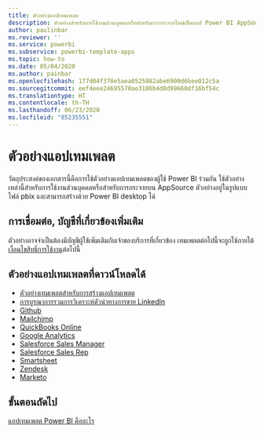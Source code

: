 ```yaml
---
title: ตัวอย่างแอปเทมเพลต
description: ตัวอย่างสำหรับการใช้งานส่วนบุคคลหรือสำหรับการกระจายใหม่เป็นแอป Power BI AppSource
author: paulinbar
ms.reviewer: ''
ms.service: powerbi
ms.subservice: powerbi-template-apps
ms.topic: how-to
ms.date: 05/04/2020
ms.author: painbar
ms.openlocfilehash: 177d04f370e5aea0525882abe6900d6bee012c5a
ms.sourcegitcommit: eef4eee24695570ae3186b4d8d99660df16bf54c
ms.translationtype: HT
ms.contentlocale: th-TH
ms.lasthandoff: 06/23/2020
ms.locfileid: "85235551"
---
```

# <a name="template-apps-samples"></a>ตัวอย่างแอปเทมเพลต

วัตถุประสงค์ของเอกสารนี้คือการใช้ตัวอย่างแอปเทมเพลตของผู้ใช้ Power BI ร่วมกัน ใช้ตัวอย่างเหล่านี้สำหรับการใช้งานส่วนบุคคลหรือสำหรับการกระจายบน AppSource ตัวอย่างอยู่ในรูปแบบไฟล์ pbix และสามารถสร้างด้วย Power BI desktop ได้

## <a name="connection-additional-related-accounts"></a>การเชื่อมต่อ, บัญชีที่เกี่ยวข้องเพิ่มเติม

ตัวอย่างอาจจำเป็นต้องมีบัญชีผู้ใช้เพิ่มเติมกับเจ้าของบริการที่เกี่ยวข้อง  เทมเพลตต่อไปนี้จะถูกใช้ภายใต้[เงื่อนไขสิทธิ์การใช้งาน](https://templateapps.blob.core.windows.net/sampletemplateapps/Sample-Templates-for-app-on-appsource.pdf)ต่อไปนี้

## <a name="downloadable-template-apps-samples"></a>ตัวอย่างแอปเทมเพลตที่ดาวน์โหลดได้

* [ตัวอย่างเทมเพลตสำหรับการสร้างแอปเทมเพลต](https://templateapps.blob.core.windows.net/sampletemplateapps/TemplateforTemplateApps.zip)
* [การบูรณาการรวมการวิเคราะห์ตัวนำทางการขาย LinkedIn](https://templateapps.blob.core.windows.net/sampletemplateapps/SalesNavigatorTemplate.pbix)
* [Github](https://templateapps.blob.core.windows.net/sampletemplateapps/GitHub.pbix)
* [Mailchimp](https://templateapps.blob.core.windows.net/sampletemplateapps/MailChimp.pbix)
* [QuickBooks Online](https://templateapps.blob.core.windows.net/sampletemplateapps/QuickBooksOnline.pbix)
* [Google Analytics](https://templateapps.blob.core.windows.net/sampletemplateapps/GoogleAnalytics.pbix)
* [Salesforce Sales Manager](https://templateapps.blob.core.windows.net/sampletemplateapps/SalesforceSalesManager.pbix)
* [Salesforce Sales Rep](https://templateapps.blob.core.windows.net/sampletemplateapps/SalesforceSalesRep.pbix)
* [Smartsheet](https://templateapps.blob.core.windows.net/sampletemplateapps/Smartsheet.pbix)
* [Zendesk](https://templateapps.blob.core.windows.net/sampletemplateapps/Zendesk.pbix)
* [Marketo](https://templateapps.blob.core.windows.net/sampletemplateapps/Marketo.pbix)

## <a name="next-steps"></a>ขั้นตอนถัดไป

[แอปเทมเพลต Power BI คืออะไร](service-template-apps-overview.md)
